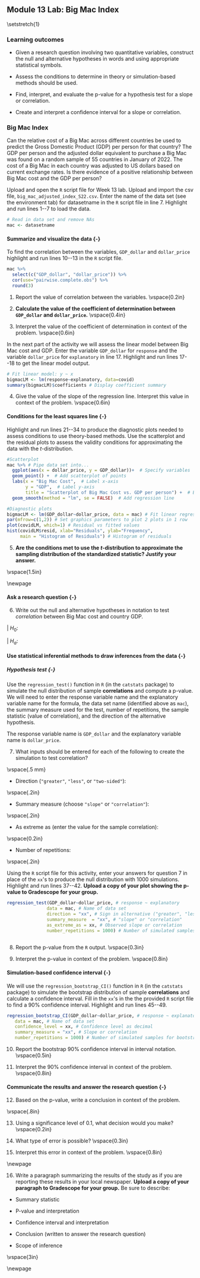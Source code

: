 ## Module 13 Lab: Big Mac Index

\setstretch{1}

### Learning outcomes

* Given a research question involving two quantitative variables, construct the null and alternative hypotheses
  in words and using appropriate statistical symbols.
  
* Assess the conditions to determine in theory or simulation-based methods should be used.

* Find, interpret, and evaluate the p-value for a hypothesis test for a slope or correlation.

* Create and interpret a confidence interval for a slope or correlation.


### Big Mac Index

Can the relative cost of a Big Mac across different countries be used to predict the Gross Domestic Product (GDP) per person for that country?  The GDP per person and the adjusted dollar equivalent to purchase a Big Mac was found on a random sample of 55 countries in January of 2022.  The cost of a Big Mac in each country was adjusted to US dollars based on current exchange rates.  Is there evidence of a positive relationship between Big Mac cost and the GDP per person?

Upload and open the `R` script file for Week 13 lab. Upload and import the csv file, `big_mac_adjusted_index_S22.csv`. Enter the name of the data set (see the environment tab) for datasetname in the `R` script file in line 7. Highlight and run lines 1--7 to load the data.


```r
# Read in data set and remove NAs
mac <- datasetname
```

#### Summarize and visualize the data {-} 

To find the correlation between the variables, `GDP_dollar` and `dollar_price` highlight and run lines 10--13 in the `R` script file.


```r
mac %>% 
  select(c("GDP_dollar", "dollar_price")) %>%
  cor(use="pairwise.complete.obs") %>%
  round(3)
```

1.  Report the value of correlation between the variables. 
\vspace{0.2in}

2. **Calculate the value of the coefficient of determination between `GDP_dollar` and `dollar_price`.** 
\vspace{0.4in}

3. Interpret the value of the coefficient of determination in context of the problem.
\vspace{0.6in}

In the next part of the activity we will assess the linear model between Big Mac cost and GDP.  Enter the variable `GDP_dollar` for `response` and the variable `dollar_price` for `explanatory` in line 17.  Highlight and run lines 17--18 to get the linear model output. 


```r
# Fit linear model: y ~ x
bigmacLM <- lm(response~explanatory, data=covid)
summary(bigmacLM)$coefficients # Display coefficient summary
```

4. Give the value of the slope of the regression line.  Interpret this value in context of the problem.
\vspace{0.6in}

#### Conditions for the least squares line {-}

Highlight and run lines 21--34 to produce the diagnostic plots needed to assess conditions to use theory-based methods.  Use the scatterplot and the residual plots to assess the validity conditions for approximating the data with the $t$-distribution.


```r
#Scatterplot
mac %>% # Pipe data set into...
  ggplot(aes(x = dollar_price, y = GDP_dollar))+  # Specify variables
  geom_point() +  # Add scatterplot of points
  labs(x = "Big Mac Cost",  # Label x-axis
       y = "GDP",  # Label y-axis
       title = "Scatterplot of Big Mac Cost vs. GDP per person") +  # Be sure to tile your plots
  geom_smooth(method = "lm", se = FALSE)  # Add regression line

#Diagnostic plots
bigmacLM <- lm(GDP_dollar~dollar_price, data = mac) # Fit linear regression model
par(mfrow=c(1,2)) # Set graphics parameters to plot 2 plots in 1 row
plot(covidLM, which=1) # Residual vs fitted values
hist(covidLM$resid, xlab="Residuals", ylab="Frequency",
     main = "Histogram of Residuals") # Histogram of residuals
```

5. **Are the conditions met to use the $t$-distribution to approximate the sampling distribution of the standardized statistic? Justify your answer.**

\vspace{1.5in}


\newpage

#### Ask a research question {-}

6. Write out the null and alternative hypotheses in notation to test *correlation* between Big Mac cost and country GDP.

|    $H_0:$

|    $H_a:$

#### Use statistical inferential methods to draw inferences from the data {-}

##### Hypothesis test {-}

Use the `regression_test()` function in `R` (in the `catstats` package) to simulate the null distribution of sample **correlations** and compute a p-value.  We will need to enter the response variable name and the explanatory variable name for the formula, the data set name (identified above as `mac`), the summary measure used for the test, number of repetitions, the sample statistic (value of correlation), and the direction of the alternative hypothesis.

The response variable name is `GDP_dollar` and the explanatory variable name is `dollar_price`.

7. What inputs should be entered for each of the following to create the simulation to test correlation?

\vspace{.5 mm}

* Direction (`"greater"`, `"less"`, or `"two-sided"`):

\vspace{.2in}

* Summary measure (choose `"slope"` or `"correlation"`):

\vspace{.2in}
* As extreme as (enter the value for the sample correlation):

\vspace{0.2in}

* Number of repetitions:
    
\vspace{.2in}

Using the `R` script file for this activity, enter your answers for question 7 in place of the `xx`'s to produce the null distribution with 1000 simulations.  Highlight and run lines 37--42.  **Upload a copy of your plot showing the p-value to Gradescope for your group.**


```r
regression_test(GDP_dollar~dollar_price, # response ~ explanatory
               data = mac, # Name of data set
               direction = "xx", # Sign in alternative ("greater", "less", "two-sided")
               summary_measure  = "xx", # "slope" or "correlation"
               as_extreme_as = xx, # Observed slope or correlation
               number_repetitions = 1000) # Number of simulated samples for null distribution
       
```

8.  Report the p-value from the `R` output. 
\vspace{0.3in}

9. Interpret the p-value in context of the problem.
\vspace{0.8in}

#### Simulation-based confidence interval {-}

We will use the `regression_bootstrap_CI()` function in `R` (in the `catstats` package) to simulate the bootstrap distribution of sample **correlations** and calculate a confidence interval. Fill in the `xx`'s in the the provided `R` script file to find a 90\% confidence interval. Highlight and run lines 45--49. 


```r
regression_bootstrap_CI(GDP_dollar~dollar_price, # response ~ explanatory
   data = mac, # Name of data set
   confidence_level = xx, # Confidence level as decimal
   summary_measure = "xx", # Slope or correlation
   number_repetitions = 1000) # Number of simulated samples for bootstrap distribution
```
10.  Report the bootstrap 90\% confidence interval in interval notation.  
\vspace{0.5in}

11. Interpret the 90\% confidence interval in context of the problem.
\vspace{0.8in}
   
#### Communicate the results and answer the research question {-}

12. Based on the p-value, write a conclusion in context of the problem.

\vspace{.8in}

13. Using a significance level of 0.1, what decision would you make?
\vspace{0.2in}

14. What type of error is possible?
\vspace{0.3in}

15. Interpret this error in context of the problem.
\vspace{0.8in}

\newpage

16. Write a paragraph summarizing the results of the study as if you are reporting these results in your local newspaper.  **Upload a copy of your paragraph to Gradescope for your group.**  Be sure to describe:

* Summary statistic

* P-value and interpretation

* Confidence interval and interpretation

* Conclusion (written to answer the research question)

* Scope of inference

\vspace{3in}

\newpage
